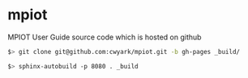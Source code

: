 # mpiot
MPIOT User Guide source code which is hosted on github

```bash
$> git clone git@github.com:cwyark/mpiot.git -b gh-pages _build/
```

```bash
$> sphinx-autobuild -p 8080 . _build
```
